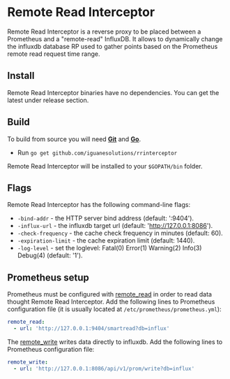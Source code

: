 # Remote Read Interceptor

Remote Read Interceptor is a reverse proxy to be placed between a Prometheus and a "remote-read" InfluxDB. It allows to dynamically change the influxdb database RP used to gather points based on the Prometheus remote read request time range.

## Install

Remote Read Interceptor binaries have no dependencies. You can get the latest under release section.

## Build

To build from source you will need **[Git](https://git-scm.com/downloads)** and **[Go](https://golang.org/doc/install)**.

- Run `go get github.com/iguanesolutions/rrinterceptor`

Remote Read Interceptor will be installed to your `$GOPATH/bin` folder.

## Flags

Remote Read Interceptor has the following command-line flags:

* `-bind-addr` - the HTTP server bind address (default: ':9404').
* `-influx-url` - the influxdb target url (default: 'http://127.0.0.1:8086').
* `-check-frequency` - the cache check frequency in minutes (default: 60).
* `-expiration-limit` - the cache expiration limit (default: 1440).
* `-log-level` - set the loglevel: Fatal(0) Error(1) Warning(2) Info(3) Debug(4) (default: '1').

## Prometheus setup

Prometheus must be configured with [remote_read](https://prometheus.io/docs/prometheus/latest/configuration/configuration/#remote_read)
in order to read data thought Remote Read Interceptor.
Add the following lines to Prometheus configuration file (it is usually located at `/etc/prometheus/prometheus.yml`):

```yaml
remote_read:
  - url: 'http://127.0.0.1:9404/smartread?db=influx'
```

The [remote_write](https://prometheus.io/docs/prometheus/latest/configuration/configuration/#remote_write)  writes data directly to influxdb.
Add the following lines to Prometheus configuration file:

```yaml
remote_write:
  - url: 'http://127.0.0.1:8086/api/v1/prom/write?db=influx'
```
